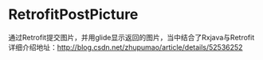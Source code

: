 # RetrofitPostPicture
通过Retrofit提交图片，并用glide显示返回的图片，当中结合了Rxjava与Retrofit
详细介绍地址：http://blog.csdn.net/zhupumao/article/details/52536252
